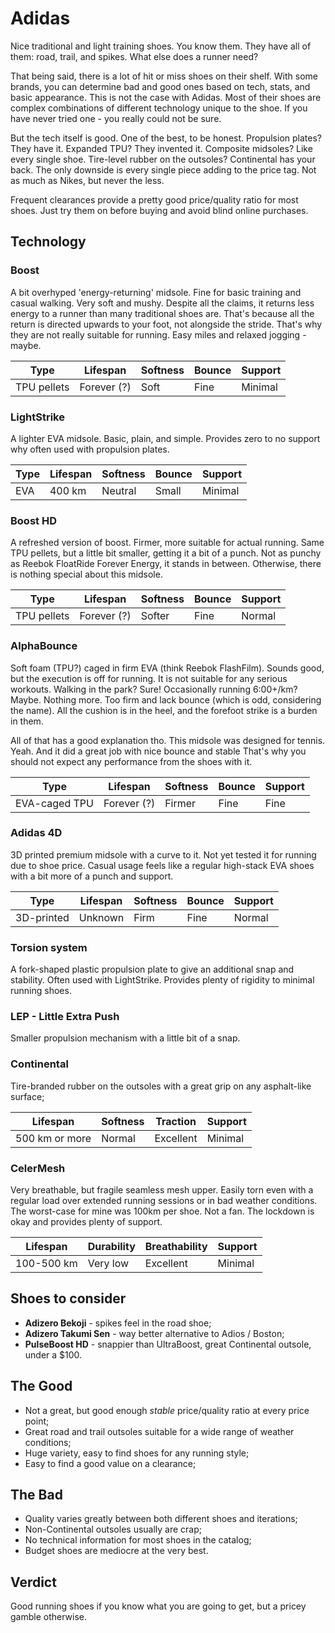 # Adidas

Nice traditional and light training shoes. You know them. They have all of them: road, trail, and spikes. What else does a runner need?

That being said, there is a lot of hit or miss shoes on their shelf. With some brands, you can determine bad and good ones based on tech, stats, and basic appearance. This is not the case with Adidas. Most of their shoes are complex combinations of different technology unique to the shoe. If you have never tried one - you really could not be sure.

But the tech itself is good. One of the best, to be honest. Propulsion plates? They have it. Expanded TPU? They invented it. Composite midsoles? Like every single shoe. Tire-level rubber on the outsoles? Continental has your back. The only downside is every single piece adding to the price tag. Not as much as Nikes, but never the less.

Frequent clearances provide a pretty good price/quality ratio for most shoes. Just try them on before buying and avoid blind online purchases.

## Technology

### Boost

A bit overhyped 'energy-returning' midsole. Fine for basic training and casual walking. Very soft and mushy. Despite all the claims, it returns less energy to a runner than many traditional shoes are. That's because all the return is directed upwards to your foot, not alongside the stride. That's why they are not really suitable for running. Easy miles and relaxed jogging - maybe.

| Type        | Lifespan       | Softness | Bounce | Support |
| ----------- | -------------- | -------- | ------ | ------- |
| TPU pellets | Forever (?)    | Soft     | Fine   | Minimal |

### LightStrike

A lighter EVA midsole. Basic, plain, and simple. Provides zero to no support why often used with propulsion plates.

| Type | Lifespan  | Softness | Bounce  | Support |
| ---- | --------- | -------- | ------- | ------- |
| EVA  | 400 km    | Neutral  | Small   | Minimal |

### Boost HD

A refreshed version of boost. Firmer, more suitable for actual running. Same TPU pellets, but a little bit smaller, getting it a bit of a punch. Not as punchy as Reebok FloatRide Forever Energy, it stands in between. Otherwise, there is nothing special about this midsole.

| Type         | Lifespan       | Softness | Bounce | Support |
| ------------ | -------------- | -------- | ------ | ------- |
| TPU pellets  | Forever (?)    | Softer   | Fine   | Normal  |

### AlphaBounce

Soft foam (TPU?) caged in firm EVA (think Reebok FlashFilm). Sounds good, but the execution is off for running. It is not suitable for any serious workouts. Walking in the park? Sure! Occasionally running 6:00+/km? Maybe. Nothing more. Too firm and lack bounce (which is odd, considering the name). All the cushion is in the heel, and the forefoot strike is a burden in them.

All of that has a good explanation tho. This midsole was designed for tennis. Yeah. And it did a great job with nice bounce and stable That's why you should not expect any performance from the shoes with it.

| Type           | Lifespan       | Softness | Bounce | Support |
| -------------- | -------------- | -------- | ------ | ------- |
| EVA-caged TPU  | Forever (?)    | Firmer   | Fine   | Fine    |

### Adidas 4D

3D printed premium midsole with a curve to it. Not yet tested it for running due to shoe price. Casual usage feels like a regular high-stack EVA shoes with a bit more of a punch and support.

| Type       | Lifespan  | Softness | Bounce | Support |
| -----------| ----------| -------- | ------ | ------- |
| 3D-printed | Unknown   | Firm     | Fine   | Normal  |

### Torsion system

A fork-shaped plastic propulsion plate to give an additional snap and stability. Often used with LightStrike. Provides plenty of rigidity to minimal running shoes.

### LEP - Little Extra Push

Smaller propulsion mechanism with a little bit of a snap.

### Continental

Tire-branded rubber on the outsoles with a great grip on any asphalt-like surface;

| Lifespan       | Softness | Traction  | Support |
| -------------- | -------- | --------- | ------- |
| 500 km or more | Normal   | Excellent | Minimal |

### CelerMesh

Very breathable, but fragile seamless mesh upper. Easily torn even with a regular load over extended running sessions or in bad weather conditions. The worst-case for mine was 100km per shoe. Not a fan. The lockdown is okay and provides plenty of support.

| Lifespan   | Durability | Breathability | Support |
| ---------- | ---------- | ------------- | ------- |
| 100-500 km | Very low   | Excellent     | Minimal |

## Shoes to consider

- **Adizero Bekoji** - spikes feel in the road shoe;
- **Adizero Takumi Sen** - way better alternative to Adios / Boston;
- **PulseBoost HD** - snappier than UltraBoost, great Continental outsole, under a $100.

## The Good

- Not a great, but good enough *stable* price/quality ratio at every price point;
- Great road and trail outsoles suitable for a wide range of weather conditions;
- Huge variety, easy to find shoes for any running style;
- Easy to find a good value on a clearance;

## The Bad

- Quality varies greatly between both different shoes and iterations;
- Non-Continental outsoles usually are crap;
- No technical information for most shoes in the catalog;
- Budget shoes are mediocre at the very best.

## Verdict

Good running shoes if you know what you are going to get, but a pricey gamble otherwise.